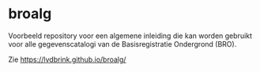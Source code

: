 # broalg
Voorbeeld repository voor een algemene inleiding die kan worden gebruikt voor alle gegevenscatalogi van de Basisregistratie Ondergrond (BRO).

Zie https://lvdbrink.github.io/broalg/ 
